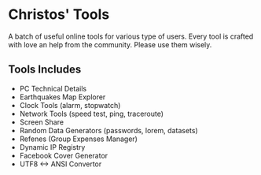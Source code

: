 # Christos' Tools

A batch of useful online tools for various type of users. Every tool is crafted with love an help from the community. Please use them wisely.

## Tools Includes
- PC Technical Details
- Earthquakes Map Explorer
- Clock Tools (alarm, stopwatch)
- Network Tools (speed test, ping, traceroute)
- Screen Share
- Random Data Generators (passwords, lorem, datasets)
- Refenes (Group Expenses Manager)
- Dynamic IP Registry
- Facebook Cover Generator
- UTF8 <-> ANSI Convertor
